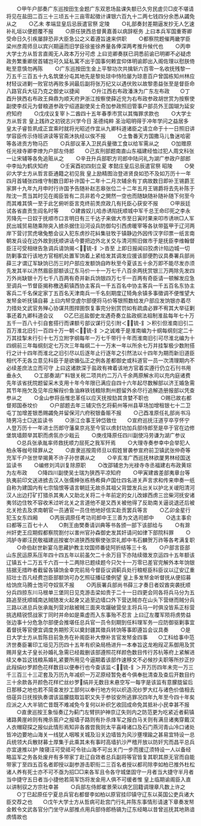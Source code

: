 <!-- { "loadSidebar": true } -->
　　○甲午户部奏广东巡按田生金题广东双恩场盐课失额已久穷民虗贝□皮不堪请将见在盐田二百三十三顷五十三亩零起徵计课银六百九十二两七钱四分余悉从蠲免从之
　　○乙未  孝端显皇后忌辰遣官祭  定陵
　　○礼部奏封差期逼发抄无人乞速补礼垣以便题覆不报
　　○原任狭西总督黄嘉善以病辞枢务  上曰本兵军国重寄卿受命日久引疾屡辞恐非大臣急公之义着遵旨速来供职
　　○都察院题催两畿学臣梁州彦周师旦以宾兴期逼而旧学臣徐鉴徐养量各俸深两考推升候代也
　　○丙申大学士方从哲言直阁无人政本万分可虑  上曰览卿奏朕已洞悉前谕已明卿不必疑虑政务繁重卿居首辅岂可久延私寓不出于国事何赖宜仰体明谕即出入阁佐理以慰朕倚毗至意慎勿再陈
　　○广东巡按田生金上平黎功次共擒斩六百零一名收抚残黎一万五千三百五十九名筑堡分屯其地先是黎处琼中恃险屡为琼患百户曾国栋知州林应材轻议进剿一败官坊再败多涧最后副将张万纪又以遇伏败以故黎患益张至是督臣命八路官兵大征乃克之御史以捷闻
　　○升江西右布政潘洙为广东左布政　　○丁酉升狭西右布政王舜鼎为顺天府尹浙江按察使薛近兖为右布政参政胡世赏为按察使副使李叔元为督粮道参政宁绍道副使吴士奇加参政照旧管事户部员外王国瑚为延安府知府
　　○戊戌议复宰卜二酋四十五年春季市赏以其悔罪求款也
　　○大学士方从哲言  皇上践祚之初锐志兴学今日  圣德纯粹  圣治昭明得于冲年学问之益居多  皇太子睿哲夙成正宜乘时就将光昭述作宜从九卿科道诸臣之请立命于十一日照旧讲学容臣传示侍班讲读等官斋沐执经以俟不报
　　○土鲁番天方国撒马儿鲁迷哈密等各进贡方物马匹
　　○兵部议革入卫民兵量徵工食以给军需从之
　　○加赠原任光禄寺卿李燎为户部左侍郎　　○己亥刑部题南直山东福建经恤过犯人周文科张一让宋辅等各免追赃从之
　　○辛丑升兵部职方司郎中陆问礼为湖广参政户部郎中李灿为鹤庆知府
　　○壬寅酉初四刻立夏  孝懿庄皇后忌辰遣官祭  昭陵
　　○癸卯大学士方从哲言臣通籍之初见我  皇上励精图治登进贤良如恐不及如万历十一年四月首辅张四维守制数日即补许国十二年十二月次辅余有丁病故数日即补王锡爵王家屏十九年九月申时行许国予告随补赵志皋张位二十二年五月王锡爵将去先补陈于陛沈一贯当其时见在阁臣皆有二员非若今之閴然一空也而随缺随补随补随下何至今而其难其慎一至于此乞俯听臣言克终前羙庶政几有托臣心获安不报
　　○甲辰廷试各省直贡生阎名时等
　　○建酋奴儿哈赤诱陷抚顺城中军千总王命印死之李永芳降先一日奴于抚顺市口言明日有三千达子来做大市至日寅时果来叩市诱哄□人军民出城贸易随乘隙突入掳杀据住沿河设兵防御勾引西虏暖宰等各驮带盔甲于辽河两岸下营讨赏虎墩兔憨会议入犯东虏抄花紏集驻牧于镇静边外因传汉字印票一纸言南朝发兵设在边外故到抚顺讲话今要把边外北关交与清河照旧做市于是抚臣李维翰督臣汪可受相继告急调兵请饷揭＜锍-釒＞沓至  上即日报闻曰狡虏计陷边城一切防剿事宜行该地方官相机处置军饷着上紧给发其调发应援该部便酌议具奏署兵部尚薛三才谓辽军缺饷已历三时户部应发额饷自昨秋至今夏该五十余万即不能尽发亦须先发其半以济然眉臣部额该辽东马价一十一万七千八百余两抚赏银三万两除先发四万外尚缺银十万七千八百两有奇并新兵饷银四万七千一百两有奇臣请一顿解发应急至调兵一节督臣揭称檄选蓟镇西协主客兵一千五百名中协主客兵一千五百名东协主客兵二千名保定家丁五百名天津南兵一千名刻期度辽犄角余镇多事徵调不便惟望大发帑金听抚镇自募  上曰内帑空虗尔部便将马价等银照数给发户部应发饷银亦着尽力措处文武官务殚心协谋共图捍圉恢复事完分别赏罚如有疏虞必罪不宥其大举征剿事还着九卿科道会议　　○乙巳巡盐御史龙遇奇奏立盐政纲法祖制淮盐每年七十万五千一百八十引自套搭行而课额亏部议谋行见引附＜锍-釒＞积引但淮南旧引二百万淮北旧引一百四十万一朝＜锍-釒＞之诚难于是淮南编为十纲每纲刻定二十万其挂掣未行引十七万立附字纲每年一万七千带行十年而淮南旧引可尽淮北编为十四纲前三年每纲刻定七万次三年每纲二十一万末一年以所余七万并挂掣极少数附搭行之计十四年而淮北之旧引尽以后逐年止行逐年之引然法以十四年为期而新旧道臣相代不无各立意见科臣于是欲循弘正之例各差都御史或科道官一员一次清理期内不必续差庶法立而可守  上曰这诸款深于盐政有禆着该地方官着实遵行仍立石刊书用垂永久
　　○工部奏湖广料银关税二项共约二万八千余两原解水司以充内庭诸费先年该省抚院题留采木支用十年今年限已满应自四十六年起尽数解部以济王婚急需其节年拖欠及见年应解叚价鱼油麻铁钱粮除荆州题留外余尽行追解造册报部以凭查参从之
　　○金山参将岳惟忠革任以应天抚按劾其贪婪不职也
　　○赐已故右都督郑国泰坟价
　　○户部题去年三辅灾伤乞将蓟州等州县草场加增租银七十二卫屯丁加增差银悉赐蠲免并留保河六府税银备赈不报
　　○己酉准原任礼部尚书冯琦男冯士□送监读书
　　○浙江佥事王钟岱致仕　　○宣府巡抚汪道亨卒亨怀宁人登万历十一年进士历郎守藩臬京兆至今官以虏封功加兵部侍郎至是卒于官在边修堡筑墙颇举其职而虏氛亦少戢云
　　○庚戌降原任四川副使冯劳谦为湖广参议
　　○总兵张承胤率师救抚顺力屈死之我军歼焉
　　○大理寺奏参幸中会举犯人柏永等枷号赎罪从之
　　○直隶巡按周师旦以假姓冒袭参宣府前卫镇武张仲奇等充军千户张世举揭黄不许子孙世袭从之
　　○辛亥准广西巡抚林欲厦男林经国送监读书
　　○编修刘鸿训复除原职
　　○改邵辅忠为光禄寺寺丞福建右布政黄琮为左布政　　○降四川副使吴士瑞为狭西平凉知府
　　○甲寅建酋差部夷章台等执夷前印文送进掳去汉人张儒绅张栋杨希舜卢国仕四名进关声言求和传来申奏一纸自称为建国内有七宗恼恨等语言朝廷无故杀其祖父背盟发兵出关以护北关叆阳清河汉人出边打矿打猎杀其夷人又助北关将二十年前定的女儿改嫁西虏三岔柴河抚安诸夷邻边住牧不容收禾过听北关之言道他不是又西关被他得了反助南关逼说退还后被北关抢去及求南朝官一员通官一员住他地好信实赴贡罢兵等言
　　○乙卯金星行犯玉女东四厢
　　○丙辰调原任考功司郎中王三善为文选司郎中
　　○选主事俞曰都等三百七十人　　○荆王由樊奏请训典等书各颁一部下该部给与
　　○有滁州奸吏王应期假都察院劄付以害州官孙森御史发其奸请问如律下部院科罪
　　○鸿胪寺卿汪民敬福建巡按崔尔进狭西按察使张崇礼郎中韦石麟贺万祚等各考满复职
　　○命伯赵世新宴乌思藏护教主坟国师番徒阿折结等三十名
　　○户部言臣部山东民运原系压年四十四五年以前虽欠二十余万目下亦陆续徵发京运四十五年额该辽镇五十二万五千六百一十二两除已题续题今只欠十一万零已差官完解外本年饷银拮据无措昨者截留各镇饷金幸完前局今督臣议调蓟兵处行粮枢臣科臣议以辽安辽重招壮士百凡经费岂臣部额饷可办乞照征播征倭例望  皇上多发帑金听督抚从便招募给饷庶马腾士饱可夺奴氛不报
　　○丙辰署兵部尚书薛三才奏日者奴酋突袭抚顺分兵四掠东川马根单三堡同日见克游击梁如贵于二十一日四更会同各将兵马分为五路追至抚顺城南达贼随发火起身又追至边墙口外下营达贼亦在山头下营继而贼分兵三路以进总兵张承胤列营对敌被贼三面夹攻躧破营垒主将兵马一时俱没皆系正标营挑选精锐惯战家丁同时并命如是乘虚而入东事殆不忍言  上曰辽左覆军陨将虏势益张边事十分危急尔部便会推堪任总兵官一员令刻期到任料理军务一应防御驱剿事宜着督抚等官便宜调度务期殄灭以奠封疆其徵兵转饷等事即遵旨会议具奏
　　○是日大学士方从哲陈目前急务在补阁臣补大僚补言官发帑金四事　　○工科给事中范济世奏臣署印工垣见万历四十五年有织染局杨进升一本奉旨这龙袍叚疋系御用及赏赐并皇太子皇长孙婚礼急需已经裁删该部遵照花样颜色数目传行苏杭等府上紧解进续又奉旨这钱粮系婚礼紧要所用见今逼期着该部作速移文不必候抄夫职等所抄正抄此叚绢纱罗颜色花样数目以便奉行也今查该监＜锍-釒＞开万历四年未完一万三千三百三十三疋套及万历九年减织一万疋原经暂免者今俱奉批清查及查后开数目约三十余款各开颜色花样纻丝纱罗绢并无数目末悬空写一每字是该监有意朦胧留后日那移之地也若不简查发抄工部何以奉行地方何以织造况纱罗大红与诸色价值相去倍蓗异日抚按执奏谓该监朦胧取旨职又失于参驳安所逃罪况四年九年至今四十年矣应派之人大半销亡昔既不难减免今复何以补织乞收回成命免其抵补小民幸甚不报
　　○直隶巡按王象恒奏辽为蓟门左臂拱护神京辽失则内之防范更为吃紧近者蓟镇诸路黄崖岭则有掩杀窑户之报墙子路则有扑杀烽军之报白马关则有满旦诸夷穿戴汉人衣帽窥探之报似此情形焉知非各酋尝我则太平喜峰诸口及石门燕河青山冷口诸处皆冲边要地山海关一线犹人咽喉关城及沿关边墙皆为风沙壅埋踰之甚易宜特设一总兵统领大兵散财募士厚集于此乘其未有事时高墙扒沙严稽开放以防奸宄而昌平总兵亦宜速推以护  陵寝汪可受祗可令驻山海不可出关门一步而援辽须特设一人以备经略监军之务各处废弁有多带家丁赴辽自效者总兵副将等官皆复其职其原无官而自能带家丁至四五百名者即授以副参游击职衔二三百名者授以都司除李如柏已推外杜松诸人养有死士亦不可不亟为招□□来各军且令各守城堡固守一月者当大捷守半月者当中捷守五日者当小捷他若简军饬将发金用人俱不可缓者惟  皇上临期谕阁臣入直以讲制驭之方宗社幸甚
　　○兵部左侍郎崔景荣以病乞回籍调理章凡数上许之
　　○丁巳起原任宁夏总兵官右都督李如柏以原官挂印镇守辽东以英国公吏兵诸大臣交荐之也　　○戊午大学士方从哲病可赴宫门行礼并陈东事情形请速下章奏发帑金敕令文武各官分门坐守从部推点用兵部侍郎杨镐为辽东经略以昔曾巡抚其地熟谙虏情故也
